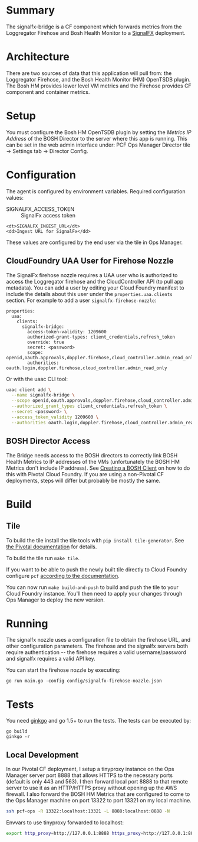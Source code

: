 # Summary
The signalfx-bridge is a CF component which forwards metrics from the Loggregator Firehose and Bosh Health Monitor to a [SignalFX](https://www.signalfx.com) deployment.

# Architecture

There are two sources of data that this application will pull from: the
Loggregator Firehose, and the Bosh Health Monitor (HM) OpenTSDB plugin.  The
Bosh HM provides lower level VM metrics and the Firehose provides CF component and
container metrics.

# Setup
You must configure the Bosh HM OpenTSDB plugin by setting the *Metrics IP
Address* of the BOSH Director to the server where this app is running.  This
can be set in the web admin interface under: PCF Ops Manager Director tile ->
Settings tab -> Director Config.

# Configuration
The agent is configured by environment variables. Required configuration values:

<dl>
    <dt>SIGNALFX_ACCESS_TOKEN</dt>
    <dd>SignalFx access token</dd>

    <dt>SIGNALFX_INGEST_URL</dt>
    <dd>Ingest URL for SignalFx</dd>
</dl>

These values are configured by the end user via the tile in Ops Manager.

## CloudFoundry UAA User for Firehose Nozzle

The SignalFx firehose nozzle requires a UAA user who is authorized to access
the Loggregator firehose and the CloudController API (to pull app metadata).
You can add a user by editing your Cloud Foundry manifest to include the details
about this user under the `properties.uaa.clients` section. For example to add
a user `signalfx-firehose-nozzle`:

```
properties:
  uaa:
    clients:
      signalfx-bridge:
        access-token-validity: 1209600
        authorized-grant-types: client_credentials,refresh_token
        override: true
        secret: <password>
        scope: openid,oauth.approvals,doppler.firehose,cloud_controller.admin_read_only
        authorities: oauth.login,doppler.firehose,cloud_controller.admin_read_only
```

Or with the uaac CLI tool:

```sh
uaac client add \
  --name signalfx-bridge \
  --scope openid,oauth.approvals,doppler.firehose,cloud_controller.admin_read_only \
  --authorized_grant_types client_credentials,refresh_token \
  --secret <password> \
  --access_token_validity 1209600 \
  --authorities oauth.login,doppler.firehose,cloud_controller.admin_read_only
```

## BOSH Director Access
The Bridge needs access to the BOSH directors to correctly link BOSH Health
Metrics to IP addresses of the VMs (unfortunately the BOSH HM Metrics don't
include IP address).  See [Creating a BOSH
Client](https://docs.pivotal.io/pivotalcf/1-10/customizing/opsmanager-create-bosh-client.html)
on how to do this with Pivotal Cloud Foundry.  If you are using a non-Pivotal
CF deployments, steps will differ but probably be mostly the same.

# Build

## Tile
To build the tile install the tile tools with `pip install tile-generator`. See [the Pivotal documentation](https://docs.pivotal.io/tiledev/tile-generator.html) for details.

To build the tile run `make tile`.

If you want to be able to push the newly built tile directly to Cloud Foundry configure `pcf` [according to the documentation](https://docs.pivotal.io/tiledev/pcf-command.html).

You can now run `make build-and-push` to build and push the tile to your Cloud Foundry instance. You'll then need to apply your changes through Ops Manager to deploy the new version.


# Running

The signalfx nozzle uses a configuration file to obtain the firehose URL, and other configuration parameters. The firehose and the signalfx servers both require authentication -- the firehose requires a valid username/password and signalfx requires a valid API key.

You can start the firehose nozzle by executing:
```
go run main.go -config config/signalfx-firehose-nozzle.json
```


# Tests

You need [ginkgo](http://onsi.github.io/ginkgo/) and go 1.5+ to run the tests. The tests can be executed by:
```
go build
ginkgo -r

```

## Local Development
In our Pivotal CF deployment, I setup a tinyproxy instance on the Ops Manager
server port 8888 that allows HTTPS to the necessary ports (default is only 443 and 563).
I then forward local port 8888 to that remote server to use it as an HTTP/HTTPS
proxy without opening up the AWS firewall.  I also forward the BOSH HM Metrics that
are configured to come to the Ops Manager machine on port 13322 to port 13321
on my local machine.

```sh
ssh pcf-ops -R 13322:localhost:13321 -L 8888:localhost:8888 -N
```

Envvars to use tinyproxy forwarded to localhost:
```sh
export http_proxy=http://127.0.0.1:8888 https_proxy=http://127.0.0.1:8888
```
